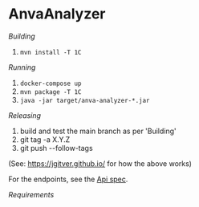 # AnvaAnalyzer



_Building_
1. `mvn install -T 1C`

_Running_
1. `docker-compose up`
2. `mvn package -T 1C`
3. `java -jar target/anva-analyzer-*.jar`

_Releasing_
1. build and test the main branch as per 'Building'
2. git tag -a X.Y.Z 
3. git push --follow-tags

(See: https://jgitver.github.io/ for how the above works)

For the endpoints, see the [Api spec](/src/main/resources/api.yml).

_Requirements_


